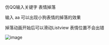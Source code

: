 仿QQ输入关键字 表情掉落

输入  aa  可以出现小狗表情的掉落的效果

掉落动画开始后可以滑动Listview 表情位置不会出错

![image](http://i4.piimg.com/12958176f4d1a4fa.gif)

